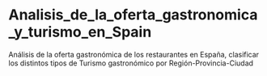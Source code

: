 # Analisis_de_la_oferta_gastronomica_y_turismo_en_Spain
Análisis de la oferta gastronómica de los restaurantes en España, clasificar los distintos tipos de Turismo gastronómico por Región-Provincia-Ciudad 
